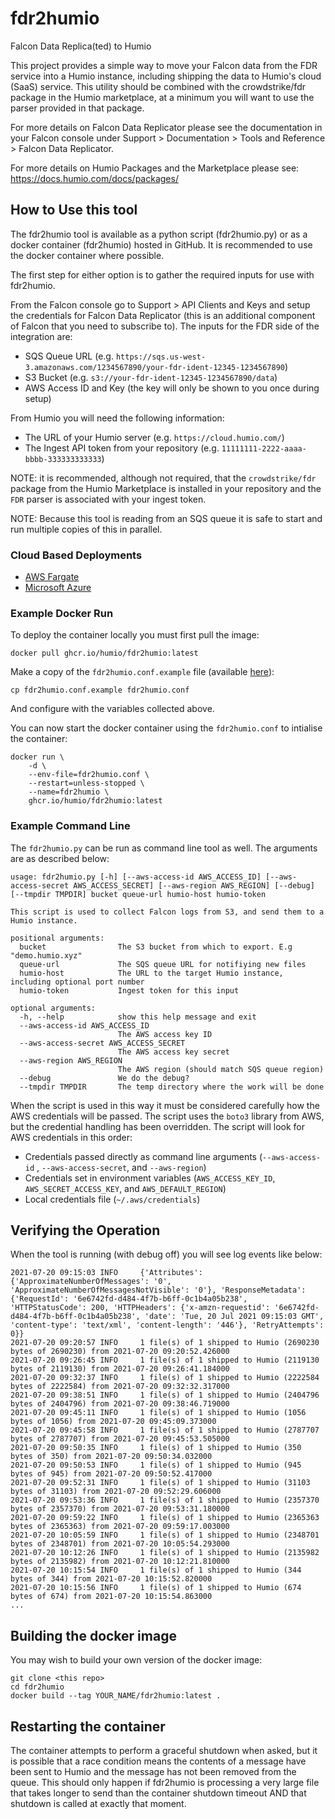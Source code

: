 

# fdr2humio

Falcon Data Replica(ted) to Humio

This project provides a simple way to move your Falcon data from the FDR service into a Humio instance, including shipping the data to Humio's cloud (SaaS) service. This utility should be combined with the crowdstrike/fdr package in the Humio marketplace, at a minimum you will want to use the parser provided in that package.

For more details on Falcon Data Replicator please see the documentation in your Falcon console under Support >  Documentation > Tools and Reference > Falcon Data Replicator.

For more details on Humio Packages and the Marketplace please see: https://docs.humio.com/docs/packages/ 



## How to Use this tool

The fdr2humio tool is available as a python script (fdr2humio.py) or as a docker container (fdr2humio) hosted in GitHub. It is recommended to use the docker container where possible.

The first step for either option is to gather the required inputs for use with fdr2humio.

From the Falcon console go to Support > API Clients and Keys and setup the credentials for Falcon Data Replicator (this is an additional component of Falcon that you need to subscribe to). The inputs for the FDR side of the integration are:

- SQS Queue URL (e.g. `https://sqs.us-west-3.amazonaws.com/1234567890/your-fdr-ident-12345-1234567890`)
- S3 Bucket (e.g. `s3://your-fdr-ident-12345-1234567890/data`)
- AWS Access ID and Key (the key will only be shown to you once during setup)

From Humio you will need the following information:

- The URL of your Humio server (e.g. `https://cloud.humio.com/`)
- The Ingest API token from your repository (e.g. `11111111-2222-aaaa-bbbb-333333333333`)

NOTE: it is recommended, although not required, that the `crowdstrike/fdr` package from the Humio Marketplace is installed in your repository and the `FDR` parser is associated with your ingest token.

NOTE: Because this tool is reading from an SQS queue it is safe to start and run multiple copies of this in parallel.



### Cloud Based Deployments

* [AWS Fargate](docs/deploy-in-aws-fargate.md)
* [Microsoft Azure](docs/deploy-in-azure.md)



### Example Docker Run

To deploy the container locally you must first pull the image:

`docker pull ghcr.io/humio/fdr2humio:latest`

Make a copy of the `fdr2humio.conf.example` file (available [here](https://raw.githubusercontent.com/humio/fdr2humio/main/fdr2humio.conf.example)):

`cp fdr2humio.conf.example fdr2humio.conf` 

And configure with the variables collected above.

You can now start the docker container using the `fdr2humio.conf` to intialise the container:

```docker run \
docker run \
    -d \
    --env-file=fdr2humio.conf \
    --restart=unless-stopped \
    --name=fdr2humio \
    ghcr.io/humio/fdr2humio:latest
```



### Example Command Line

The `fdr2humio.py` can be run as command line tool as well. The arguments are as described below:

```usage: fdr2humio.py [-h] [--aws-access-id AWS_ACCESS_ID] [--aws-access-secret AWS_ACCESS_SECRET] [--aws-region AWS_REGION] [--debug] [--tmpdir TMPDIR] bucket queue-url humio-host humio-token
usage: fdr2humio.py [-h] [--aws-access-id AWS_ACCESS_ID] [--aws-access-secret AWS_ACCESS_SECRET] [--aws-region AWS_REGION] [--debug] [--tmpdir TMPDIR] bucket queue-url humio-host humio-token

This script is used to collect Falcon logs from S3, and send them to a Humio instance.

positional arguments:
  bucket                The S3 bucket from which to export. E.g "demo.humio.xyz"
  queue-url             The SQS queue URL for notifiying new files
  humio-host            The URL to the target Humio instance, including optional port number
  humio-token           Ingest token for this input

optional arguments:
  -h, --help            show this help message and exit
  --aws-access-id AWS_ACCESS_ID
                        The AWS access key ID
  --aws-access-secret AWS_ACCESS_SECRET
                        The AWS access key secret
  --aws-region AWS_REGION
                        The AWS region (should match SQS queue region)
  --debug               We do the debug?
  --tmpdir TMPDIR       The temp directory where the work will be done
```

When the script is used in this way it must be considered carefully how the AWS credentials will be passed. The script uses the `boto3` library from AWS, but the credential handling has been overridden. The script will look for AWS credentials in this order:

- Credentials passed directly as command line arguments (`--aws-access-id` ,  `--aws-access-secret`, and `--aws-region`)
- Credentials set in environment variables (`AWS_ACCESS_KEY_ID`, `AWS_SECRET_ACCESS_KEY`, and `AWS_DEFAULT_REGION`)
- Local credentials file (`~/.aws/credentials`)



## Verifying the Operation

When the tool is running (with debug off) you will see log events like below:

```2021-07-20 09:15:02 INFO     Found credentials in environment variables.
2021-07-20 09:15:03 INFO     {'Attributes': {'ApproximateNumberOfMessages': '0', 'ApproximateNumberOfMessagesNotVisible': '0'}, 'ResponseMetadata': {'RequestId': '6e6742fd-d484-4f7b-b6ff-0c1b4a05b238', 'HTTPStatusCode': 200, 'HTTPHeaders': {'x-amzn-requestid': '6e6742fd-d484-4f7b-b6ff-0c1b4a05b238', 'date': 'Tue, 20 Jul 2021 09:15:03 GMT', 'content-type': 'text/xml', 'content-length': '446'}, 'RetryAttempts': 0}}
2021-07-20 09:20:57 INFO     1 file(s) of 1 shipped to Humio (2690230 bytes of 2690230) from 2021-07-20 09:20:52.426000
2021-07-20 09:26:45 INFO     1 file(s) of 1 shipped to Humio (2119130 bytes of 2119130) from 2021-07-20 09:26:41.184000
2021-07-20 09:32:37 INFO     1 file(s) of 1 shipped to Humio (2222584 bytes of 2222584) from 2021-07-20 09:32:32.317000
2021-07-20 09:38:51 INFO     1 file(s) of 1 shipped to Humio (2404796 bytes of 2404796) from 2021-07-20 09:38:46.719000
2021-07-20 09:45:11 INFO     1 file(s) of 1 shipped to Humio (1056 bytes of 1056) from 2021-07-20 09:45:09.373000
2021-07-20 09:45:58 INFO     1 file(s) of 1 shipped to Humio (2787707 bytes of 2787707) from 2021-07-20 09:45:53.505000
2021-07-20 09:50:35 INFO     1 file(s) of 1 shipped to Humio (350 bytes of 350) from 2021-07-20 09:50:34.032000
2021-07-20 09:50:53 INFO     1 file(s) of 1 shipped to Humio (945 bytes of 945) from 2021-07-20 09:50:52.417000
2021-07-20 09:52:31 INFO     1 file(s) of 1 shipped to Humio (31103 bytes of 31103) from 2021-07-20 09:52:29.606000
2021-07-20 09:53:36 INFO     1 file(s) of 1 shipped to Humio (2357370 bytes of 2357370) from 2021-07-20 09:53:31.180000
2021-07-20 09:59:22 INFO     1 file(s) of 1 shipped to Humio (2365363 bytes of 2365363) from 2021-07-20 09:59:17.003000
2021-07-20 10:05:59 INFO     1 file(s) of 1 shipped to Humio (2348701 bytes of 2348701) from 2021-07-20 10:05:54.293000
2021-07-20 10:12:26 INFO     1 file(s) of 1 shipped to Humio (2135982 bytes of 2135982) from 2021-07-20 10:12:21.810000
2021-07-20 10:15:54 INFO     1 file(s) of 1 shipped to Humio (344 bytes of 344) from 2021-07-20 10:15:52.820000
2021-07-20 10:15:56 INFO     1 file(s) of 1 shipped to Humio (674 bytes of 674) from 2021-07-20 10:15:54.863000
...

```



## Building the docker image

You may wish to build your own version of the docker image:

```
git clone <this repo>
cd fdr2humio
docker build --tag YOUR_NAME/fdr2humio:latest .
```


## Restarting the container

The container attempts to perform a graceful shutdown when asked, but it is possible that a race condition means the contents of a message have been sent to Humio and the message has not been removed from the queue. This should only happen if fdr2humio is processing a very large file that takes longer to send than the container shutdown timeout AND that shutdown is called at exactly that moment.

